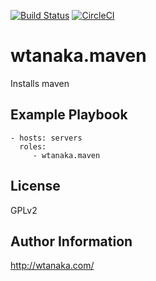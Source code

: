 [![Build Status](https://travis-ci.org/wtanaka/ansible-role-maven.svg?branch=master)](https://travis-ci.org/wtanaka/ansible-role-maven)
[![CircleCI](https://circleci.com/gh/wtanaka/ansible-role-maven.svg?style=svg)](https://circleci.com/gh/wtanaka/ansible-role-maven)

wtanaka.maven
================

Installs maven

Example Playbook
----------------

    - hosts: servers
      roles:
         - wtanaka.maven

License
-------

GPLv2

Author Information
------------------

http://wtanaka.com/

